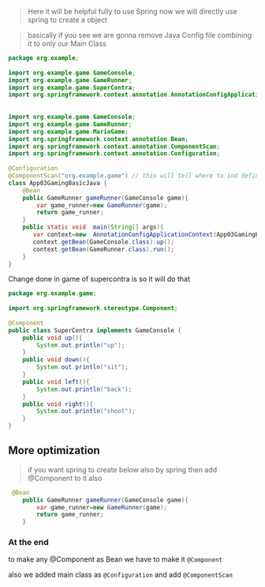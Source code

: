 

> Here it will be helpful fully to use Spring now we will directly use spring to create a object


> basically if you see we are gonna remove Java Config file combining it to only our Main  Class



```java
package org.example;  
  
import org.example.game.GameConsole;  
import org.example.game.GameRunner;  
import org.example.game.SuperContra;  
import org.springframework.context.annotation.AnnotationConfigApplicationContext;  
  
  
import org.example.game.GameConsole;  
import org.example.game.GameRunner;  
import org.example.game.MarioGame;  
import org.springframework.context.annotation.Bean;  
import org.springframework.context.annotation.ComponentScan;  
import org.springframework.context.annotation.Configuration;  
  
@Configuration  
@ComponentScan("org.example.game") // this will tell where to ind defined comeponents if not add this then GameConsole.class throw error. 
class App03GamingBasicJava {  
    @Bean  
    public GameRunner gameRunner(GameConsole game){  
        var game_runner=new GameRunner(game);  
        return game_runner;  
    }  
    public static void  main(String[] args){  
       var context=new  AnnotationConfigApplicationContext(App03GamingBasicJava.class);  
       context.getBean(GameConsole.class).up();  
       context.getBean(GameRunner.class).run();  
    }  
}
```

Change done in game of supercontra is so it will do that 
```java
package org.example.game;  
  
import org.springframework.stereotype.Component;  
  
@Component  
public class SuperContra implements GameConsole {  
    public void up(){  
        System.out.println("up");  
    }  
    public void down(){  
        System.out.println("sit");  
    }  
    public void left(){  
        System.out.println("back");  
    }  
    public void right(){  
        System.out.println("shoot");  
    }  
}
```



## More optimization 

> if you want spring to create below also by spring then add @Component to it also

```java
 @Bean  
    public GameRunner gameRunner(GameConsole game){  
        var game_runner=new GameRunner(game);  
        return game_runner;  
    }  
```



### At the end 

to make any @Component as Bean we have to make it `@Component`

also we added main class as `@Configuration` and add `@ComponentScan`



